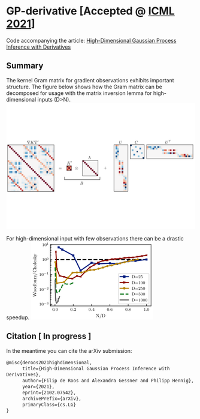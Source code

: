 # GP-derivative [Accepted @ [ICML 2021](https://icml.cc/)]
Code accompanying the article: [High-Dimensional Gaussian Process Inference with Derivatives](https://arxiv.org/abs/2102.07542)

## Summary
The kernel Gram matrix for gradient observations exhibits important structure. The figure below shows how the Gram matrix can be decomposed for usage with the matrix inversion lemma for high-dimensional inputs (D>N).
![RBF kernel with N=3 and D=10](fig/thumbnail.png "RBF kernel with N=3 and D=10.")

For high-dimensional input with few observations there can be a drastic speedup. 
![runtime comparison](fig/runtime.png "CPU comparison of Woodbury decomposition versus standard Cholesky for different D and N. Values below 1 indicate a speedup.")


## Citation [ __In progress__ ]

In the meantime you can cite the arXiv submission:
```
@misc{deroos2021highdimensional,
      title={High-Dimensional Gaussian Process Inference with Derivatives}, 
      author={Filip de Roos and Alexandra Gessner and Philipp Hennig},
      year={2021},
      eprint={2102.07542},
      archivePrefix={arXiv},
      primaryClass={cs.LG}
}
```